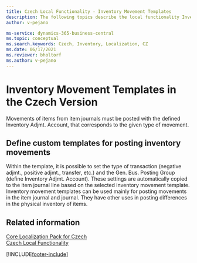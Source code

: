 ```yaml
---
title: Czech Local Functionality - Inventory Movement Templates
description: The following topics describe the local functionality Inventory Movement Templates in the Czech version of Business Central.
author: v-pejano

ms-service: dynamics-365-business-central
ms.topic: conceptual
ms.search.keywords: Czech, Inventory, Localization, CZ
ms.date: 06/17/2021
ms.reviewer: bholtorf
ms.author: v-pejano
---
```



# Inventory Movement Templates in the Czech Version

Movements of items from item journals must be posted with the defined Inventory Adjmt. Account, that corresponds to the given type of movement.

## Define custom templates for posting inventory movements

Within the template, it is possible to set the type of transaction (negative adjmt., positive adjmt., transfer, etc.)  and the Gen. Bus. Posting Group (define Inventory Adjmt. Account).
These settings are automatically copied to the item journal line based on the selected inventory movement template.
Inventory movement templates can be used mainly for posting movements in the item journal and  journal. They have other uses in posting differences in the physical inventory of items.

## Related information

[Core Localization Pack for Czech](ui-extensions-core-localization-pack-cz.md)  
[Czech Local Functionality](czech-local-functionality.md)  


[!INCLUDE[footer-include](../../includes/footer-banner.md)]
